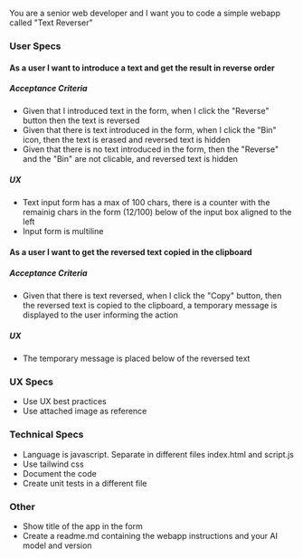 You are a senior web developer and I want you to code a simple webapp called "Text Reverser"

###  User Specs
#### As a user I want to introduce a text and get the result in reverse order
##### Acceptance Criteria
- Given that I introduced text in the form, when I click the "Reverse" button then the text is reversed
- Given that there is text introduced in the form, when I click the "Bin" icon, then the text is erased and reversed text is hidden
- Given that there is no text introduced in the form, then the "Reverse" and the "Bin"  are not clicable, and reversed text is hidden
##### UX
- Text input form has a max of 100 chars, there is a counter with the remainig chars in the form (12/100) below of the input box aligned to the left
- Input form is multiline

#### As a user I want to get the reversed text copied in the clipboard
##### Acceptance Criteria
- Given that there is text reversed, when I click the "Copy" button, then the reversed text is copied to the clipboard, a temporary message is displayed to the user informing the action

##### UX
- The temporary message is placed below of the reversed text

### UX Specs
- Use UX best practices
- Use attached image as reference

### Technical Specs
- Language is javascript. Separate in different files index.html and script.js
- Use tailwind css
- Document the code
- Create unit tests in a different file

### Other
- Show title of the app in the form
- Create a readme.md containing the webapp instructions and your AI model and version
